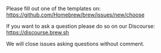 Please fill out one of the templates on: https://github.com/Homebrew/brew/issues/new/choose

If you want to ask a question please do so on our Discourse: https://discourse.brew.sh

We will close issues asking questions without comment.